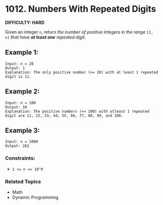 # 1012. Numbers With Repeated Digits

**DIFFICULTY: HARD**

Given an integer `n`, return *the number of positive integers in the range* `[1, n]` *that have **at least one** repeated digit*.

 

## Example 1:
```
Input: n = 20
Output: 1
Explanation: The only positive number (<= 20) with at least 1 repeated digit is 11.
```


## Example 2:
```
Input: n = 100
Output: 10
Explanation: The positive numbers (<= 100) with atleast 1 repeated digit are 11, 22, 33, 44, 55, 66, 77, 88, 99, and 100.
```


## Example 3:
```
Input: n = 1000
Output: 262
``` 


### Constraints:
* `1 <= n <= 10^9`


### Related Topics
* Math
* Dynamic Programming
